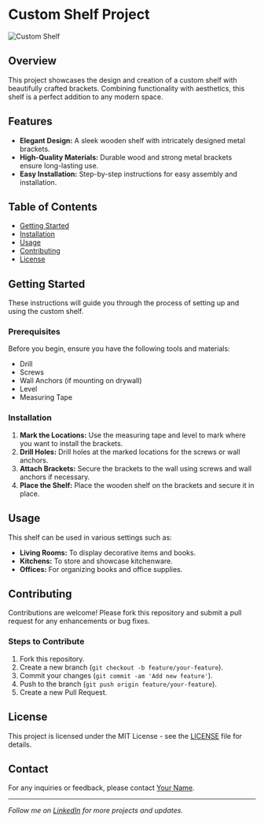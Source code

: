 # Custom Shelf Project

![Custom Shelf](path/to/your/image.png)

## Overview

This project showcases the design and creation of a custom shelf with beautifully crafted brackets. Combining functionality with aesthetics, this shelf is a perfect addition to any modern space.

## Features

- **Elegant Design:** A sleek wooden shelf with intricately designed metal brackets.
- **High-Quality Materials:** Durable wood and strong metal brackets ensure long-lasting use.
- **Easy Installation:** Step-by-step instructions for easy assembly and installation.

## Table of Contents

- [Getting Started](#getting-started)
- [Installation](#installation)
- [Usage](#usage)
- [Contributing](#contributing)
- [License](#license)

## Getting Started

These instructions will guide you through the process of setting up and using the custom shelf.

### Prerequisites

Before you begin, ensure you have the following tools and materials:

- Drill
- Screws
- Wall Anchors (if mounting on drywall)
- Level
- Measuring Tape

### Installation

1. **Mark the Locations:** Use the measuring tape and level to mark where you want to install the brackets.
2. **Drill Holes:** Drill holes at the marked locations for the screws or wall anchors.
3. **Attach Brackets:** Secure the brackets to the wall using screws and wall anchors if necessary.
4. **Place the Shelf:** Place the wooden shelf on the brackets and secure it in place.

## Usage

This shelf can be used in various settings such as:

- **Living Rooms:** To display decorative items and books.
- **Kitchens:** To store and showcase kitchenware.
- **Offices:** For organizing books and office supplies.

## Contributing

Contributions are welcome! Please fork this repository and submit a pull request for any enhancements or bug fixes.

### Steps to Contribute

1. Fork this repository.
2. Create a new branch (`git checkout -b feature/your-feature`).
3. Commit your changes (`git commit -am 'Add new feature'`).
4. Push to the branch (`git push origin feature/your-feature`).
5. Create a new Pull Request.

## License

This project is licensed under the MIT License - see the [LICENSE](LICENSE) file for details.

## Contact

For any inquiries or feedback, please contact [Your Name](mailto:your.email@example.com).

---

*Follow me on [LinkedIn](https://www.linkedin.com/in/yourprofile) for more projects and updates.*

